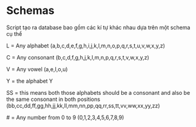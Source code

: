 # Schemas 
Script tạo ra database bao gồm các kí tự khác nhau dựa trên một schema cụ thể

L = Any alphabet (a,b,c,d,e,f,g,h,i,j,k,l,m,n,o,p,q,r,s,t,u,v,w,x,y,z)

C = Any consonant (b,c,d,f,g,h,j,k,l,m,n,p,q,r,s,t,v,w,x,y,z)

V = Any vowel (a,e,I,o,u)

Y = the alphabet Y

SS = this means both those alphabets should be a consonant and also be the same consonant in both positions (bb,cc,dd,ff,gg,hh,jj,kk,ll,mm,nn,pp,qq,rr,ss,tt,vv,ww,xx,yy,zz)

\# = Any number from 0 to 9 (0,1,2,3,4,5,6,7,8,9)